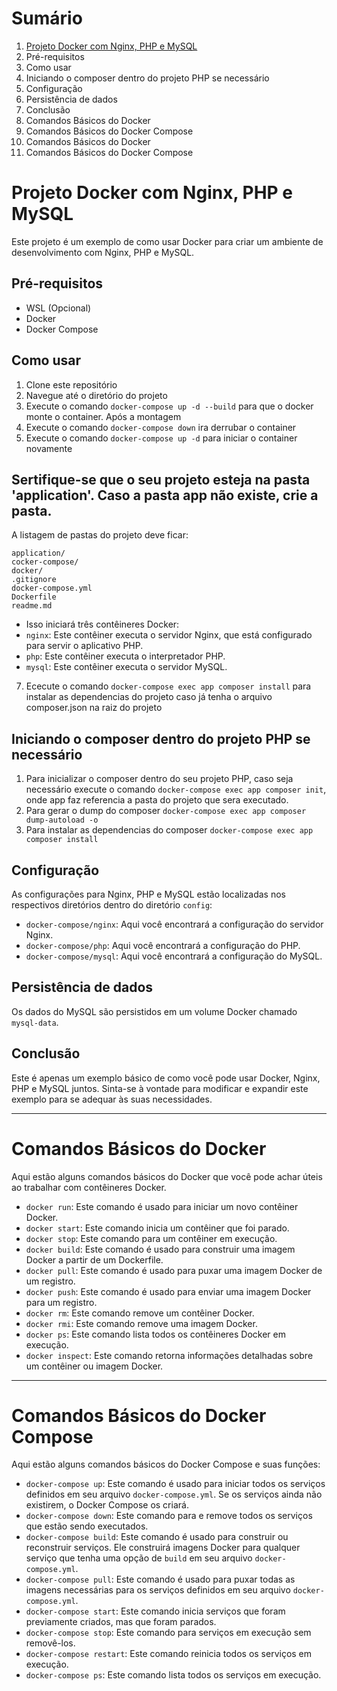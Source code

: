 # Sumário

1. [Projeto Docker com Nginx, PHP e MySQL](#projeto)
2. Pré-requisitos
3. Como usar
4. Iniciando o composer dentro do projeto PHP se necessário
5. Configuração
6. Persistência de dados
7. Conclusão
8. Comandos Básicos do Docker
9. Comandos Básicos do Docker Compose
10. Comandos Básicos do Docker
11. Comandos Básicos do Docker Compose

# <a name="projeto" />Projeto Docker com Nginx, PHP e MySQL

Este projeto é um exemplo de como usar Docker para criar um ambiente de desenvolvimento com Nginx, PHP e MySQL.

## Pré-requisitos
- WSL (Opcional)
- Docker
- Docker Compose

## Como usar

1. Clone este repositório
2. Navegue até o diretório do projeto
3. Execute o comando `docker-compose up -d --build` para que o docker monte o container. Após a montagem
4. Execute o comando `docker-compose down` ira derrubar o container
5. Execute o comando `docker-compose up -d` para iniciar o container novamente

## Sertifique-se que o seu projeto esteja na pasta 'application'. Caso a pasta app não existe, crie a pasta.
  A listagem de pastas do projeto deve ficar:

    application/
    cocker-compose/
    docker/
    .gitignore
    docker-compose.yml
    Dockerfile
    readme.md
    
- Isso iniciará três contêineres Docker:
- `nginx`: Este contêiner executa o servidor Nginx, que está configurado para servir o aplicativo PHP.
- `php`: Este contêiner executa o interpretador PHP.
- `mysql`: Este contêiner executa o servidor MySQL.

7. Ececute o comando `docker-compose exec app composer install` para instalar as dependencias do projeto caso já tenha o arquivo composer.json na raiz do projeto

## Iniciando o composer dentro do projeto PHP se necessário
1. Para inicializar o composer dentro do seu projeto PHP, caso seja necessário execute o comando `docker-compose exec app composer init`, onde app faz referencia a pasta do projeto que sera executado.
2. Para gerar o dump do composer `docker-compose exec app composer dump-autoload -o`
3. Para instalar as dependencias do composer `docker-compose exec app composer install`

## Configuração

As configurações para Nginx, PHP e MySQL estão localizadas nos respectivos diretórios dentro do diretório `config`:

- `docker-compose/nginx`: Aqui você encontrará a configuração do servidor Nginx.
- `docker-compose/php`: Aqui você encontrará a configuração do PHP.
- `docker-compose/mysql`: Aqui você encontrará a configuração do MySQL.

## Persistência de dados

Os dados do MySQL são persistidos em um volume Docker chamado `mysql-data`.

## Conclusão

Este é apenas um exemplo básico de como você pode usar Docker, Nginx, PHP e MySQL juntos. Sinta-se à vontade para modificar e expandir este exemplo para se adequar às suas necessidades.

----------------------------------------------------------------------------

# Comandos Básicos do Docker

Aqui estão alguns comandos básicos do Docker que você pode achar úteis ao trabalhar com contêineres Docker.

- `docker run`: Este comando é usado para iniciar um novo contêiner Docker.
- `docker start`: Este comando inicia um contêiner que foi parado.
- `docker stop`: Este comando para um contêiner em execução.
- `docker build`: Este comando é usado para construir uma imagem Docker a partir de um Dockerfile.
- `docker pull`: Este comando é usado para puxar uma imagem Docker de um registro.
- `docker push`: Este comando é usado para enviar uma imagem Docker para um registro.
- `docker rm`: Este comando remove um contêiner Docker.
- `docker rmi`: Este comando remove uma imagem Docker.
- `docker ps`: Este comando lista todos os contêineres Docker em execução.
- `docker inspect`: Este comando retorna informações detalhadas sobre um contêiner ou imagem Docker.

---------------------------------------------------------------------------

# Comandos Básicos do Docker Compose

Aqui estão alguns comandos básicos do Docker Compose e suas funções:

- `docker-compose up`: Este comando é usado para iniciar todos os serviços definidos em seu arquivo `docker-compose.yml`. Se os serviços ainda não existirem, o Docker Compose os criará.
- `docker-compose down`: Este comando para e remove todos os serviços que estão sendo executados.
- `docker-compose build`: Este comando é usado para construir ou reconstruir serviços. Ele construirá imagens Docker para qualquer serviço que tenha uma opção de `build` em seu arquivo `docker-compose.yml`.
- `docker-compose pull`: Este comando é usado para puxar todas as imagens necessárias para os serviços definidos em seu arquivo `docker-compose.yml`.
- `docker-compose start`: Este comando inicia serviços que foram previamente criados, mas que foram parados.
- `docker-compose stop`: Este comando para serviços em execução sem removê-los.
- `docker-compose restart`: Este comando reinicia todos os serviços em execução.
- `docker-compose ps`: Este comando lista todos os serviços em execução.
